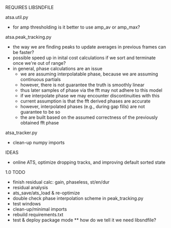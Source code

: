 REQUIRES LIBSNDFILE

atsa.util.py
* for amp thresholding is it better to use amp_av or amp_max?

atsa.peak_tracking.py
* the way we are finding peaks to update averages in previous frames can be faster?
* possible speed up in inital cost calculations if we sort and terminate once we're out of range?
* in general, phase calculations are an issue
    * we are assuming interpolatable phase, because we are assuming continuous partials
    * however, there is not guarantee the truth is smoothly linear
    * thus later samples of phase via the fft may not adhere to this model
    * if we interpolate phase we may encounter discontinuities with this
    * current assumption is that the fft derived phases are accurate
    * however, interpolated phases (e.g., during gap fills) are not guarantee to be so
    * the are built based on the assumed correctness of the previously obtained fft phase

atsa_tracker.py
* clean-up numpy imports



IDEAS
* online ATS, optimize dropping tracks, and improving default sorted state


1.0 TODO
* finish residual calc: gain, phaseless, st/en/dur
* residual analysis
* ats_save/ats_load & re-optimize
* double check phase interpolation scheme in peak_tracking.py
* test windows
* clean-up/minimal imports
* rebuild requirements.txt
* test & deploy package mode
** how do we tell it we need libsndfile?